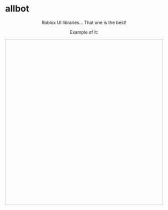 # allbot

<p align="center">
Roblox UI libraries... That one is the best!

<p align="center">
Example of it:

<p align="center">
  <img width="532" height="532" scr="https://r2.e-z.host/7832f20c-64f3-46ac-bbdc-24b47117be2a/uhn6r1cm.png">
</p>
